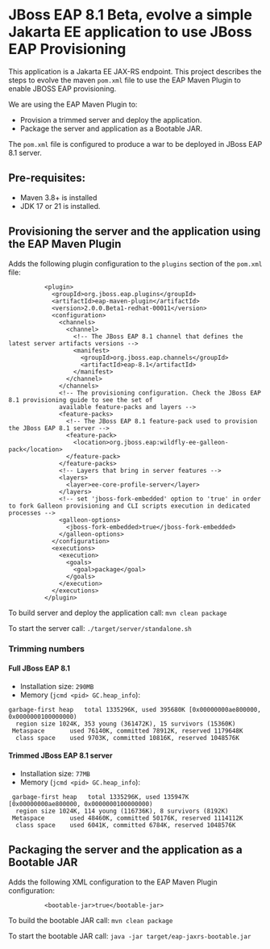 # JBoss EAP 8.1 Beta, evolve a simple Jakarta EE application to use JBoss EAP Provisioning

This application is a Jakarta EE JAX-RS endpoint. 
This project describes the steps to evolve the maven `pom.xml` file to use the EAP Maven Plugin to enable JBOSS EAP provisioning.

We are using the EAP Maven Plugin to:

* Provision a trimmed server and deploy the application.
* Package the server and application as a Bootable JAR.
 
The `pom.xml` file is configured to produce a war to be deployed in JBoss EAP 8.1 server.

## Pre-requisites:

* Maven 3.8+ is installed
* JDK 17 or 21 is installed.

## Provisioning the server and the application using the EAP Maven Plugin

Adds the following  plugin configuration to the `plugins` section of the `pom.xml` file:

```
          <plugin>
            <groupId>org.jboss.eap.plugins</groupId>
            <artifactId>eap-maven-plugin</artifactId>
            <version>2.0.0.Beta1-redhat-00011</version>
            <configuration>
              <channels>
                <channel>
                  <!-- The JBoss EAP 8.1 channel that defines the latest server artifacts versions -->
                  <manifest>
                    <groupId>org.jboss.eap.channels</groupId>
                    <artifactId>eap-8.1</artifactId>
                  </manifest>
                </channel>
              </channels>
              <!-- The provisioning configuration. Check the JBoss EAP 8.1 provisioning guide to see the set of
              available feature-packs and layers -->
              <feature-packs>
                <!-- The JBoss EAP 8.1 feature-pack used to provision the JBoss EAP 8.1 server -->
                <feature-pack>
                  <location>org.jboss.eap:wildfly-ee-galleon-pack</location>
                </feature-pack>
              </feature-packs>
              <!-- Layers that bring in server features -->
              <layers>
                <layer>ee-core-profile-server</layer>
              </layers>
              <!-- set 'jboss-fork-embedded' option to 'true' in order to fork Galleon provisioning and CLI scripts execution in dedicated processes -->
              <galleon-options>
                <jboss-fork-embedded>true</jboss-fork-embedded>
              </galleon-options>
            </configuration>
            <executions>
              <execution>
                <goals>
                  <goal>package</goal>
                </goals>
              </execution>
            </executions>
          </plugin>
```

To build server and deploy the application call: `mvn clean package`

To start the server call: `./target/server/standalone.sh`

### Trimming numbers

#### Full JBoss EAP 8.1 

* Installation size: `290MB`
* Memory (`jcmd <pid> GC.heap_info`):
```
garbage-first heap   total 1335296K, used 395680K [0x00000000ae800000, 0x0000000100000000)
  region size 1024K, 353 young (361472K), 15 survivors (15360K)
 Metaspace       used 76140K, committed 78912K, reserved 1179648K
  class space    used 9703K, committed 10816K, reserved 1048576K

```

#### Trimmed JBoss EAP 8.1 server

* Installation size: `77MB`
* Memory (`jcmd <pid> GC.heap_info`):
```
 garbage-first heap   total 1335296K, used 135947K [0x00000000ae800000, 0x0000000100000000)
  region size 1024K, 114 young (116736K), 8 survivors (8192K)
 Metaspace       used 48460K, committed 50176K, reserved 1114112K
  class space    used 6041K, committed 6784K, reserved 1048576K

```

## Packaging the server and the application as a Bootable JAR

Adds the following XML configuration to the EAP Maven Plugin configuration:

```
          <bootable-jar>true</bootable-jar>
```

To build the bootable JAR call: `mvn clean package`

To start the bootable JAR call: `java -jar target/eap-jaxrs-bootable.jar`
